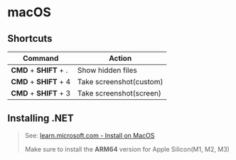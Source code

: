 # macOS

## Shortcuts

| Command                 | Action                  |
| ----------------------- | ----------------------- |
| **CMD** + **SHIFT** + . | Show hidden files       |
| **CMD** + **SHIFT** + 4 | Take screenshot(custom) |
| **CMD** + **SHIFT** + 3 | Take screenshot(screen) |

## Installing .NET

> See: [learn.microsoft.com - Install on MacOS](https://learn.microsoft.com/en-us/dotnet/core/install/macos)
> 
> Make sure to install the **ARM64** version for Apple Silicon(M1, M2, M3)